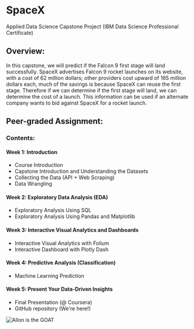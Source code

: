 # SpaceX
Applied Data Science Capstone Project (IBM Data Science Professional Certificate)

## Overview:
In this capstone, we will predict if the Falcon 9 first stage will land successfully. SpaceX advertises Falcon 9 rocket launches on its website, with a cost of 62 million dollars; other providers cost upward of 165 million dollars each, much of the savings is because SpaceX can reuse the first stage. Therefore if we can determine if the first stage will land, we can determine the cost of a launch. This information can be used if an alternate company wants to bid against SpaceX for a rocket launch. 

## Peer-graded Assignment:
### Contents:
#### Week 1: Introduction
- Course Introduction
- Capstone Introduction and Understanding the Datasets
- Collecting the Data (API + Web Scraping)
- Data Wrangling
#### Week 2: Exploratory Data Analysis (EDA)
- Exploratory Analysis Using SQL
- Exploratory Analysis Using Pandas and Matplotlib
#### Week 3: Interactive Visual Analytics and Dashboards
- Interactive Visual Analytics with Folium
- Interactive Dashboard with Plotly Dash
#### Week 4: Predictive Analysis (Classification)
- Machine Learning Prediction
#### Week 5: Present Your Data-Driven Insights  
- Final Presentation (@ Coursera)
- GitHub repository (We're here!)

<img src="https://miro.medium.com/max/1400/1*aQWkjyO9eBgNjbKjI2MCbA.jpeg" alt="Allon is the GOAT">
